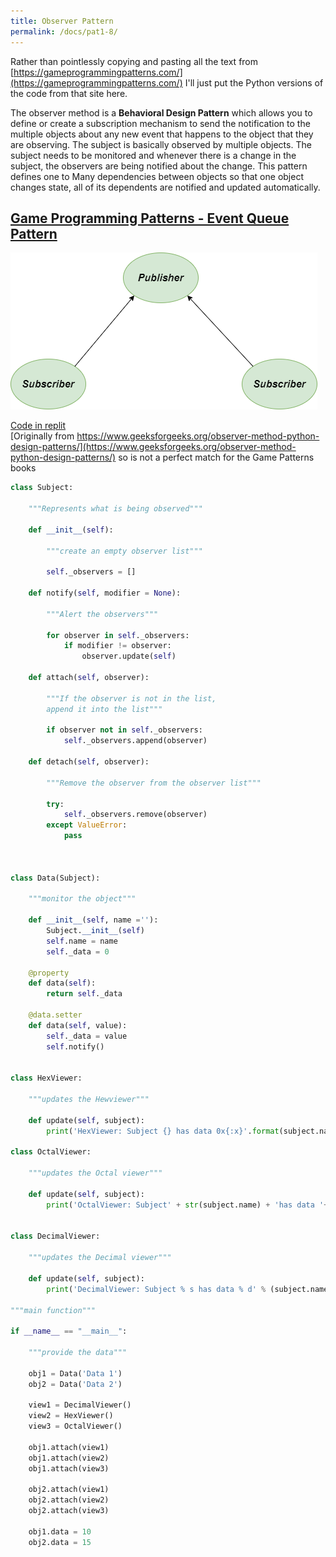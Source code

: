 ```yaml
---
title: Observer Pattern
permalink: /docs/pat1-8/
---
```


Rather than pointlessly copying and pasting all the text from [https://gameprogrammingpatterns.com/](https://gameprogrammingpatterns.com/) I'll just put the Python versions of the code from that site here.  

The observer method is a **Behavioral Design Pattern** which allows you to define or create a subscription mechanism to send the notification to the multiple objects about any new event that happens to the object that they are observing. The subject is basically observed by multiple objects. The subject needs to be monitored and whenever there is a change in the subject, the observers are being notified about the change. This pattern defines one to Many dependencies between objects so that one object changes state, all of its dependents are notified and updated automatically.  

## [Game Programming Patterns - Event Queue Pattern](https://gameprogrammingpatterns.com/observer.html)

![Observer pattern diagram](/assets/img/pat1/Observer.png "Observer pattern diagram")    

[Code in replit](https://repl.it/@andyguest/pyObserver)  
[Originally from https://www.geeksforgeeks.org/observer-method-python-design-patterns/](https://www.geeksforgeeks.org/observer-method-python-design-patterns/) so is not a perfect match for the Game Patterns books  

```python
class Subject: 
  
    """Represents what is being observed"""
  
    def __init__(self): 
  
        """create an empty observer list"""
  
        self._observers = [] 
  
    def notify(self, modifier = None): 
  
        """Alert the observers"""
  
        for observer in self._observers: 
            if modifier != observer: 
                observer.update(self) 
  
    def attach(self, observer): 
  
        """If the observer is not in the list, 
        append it into the list"""
  
        if observer not in self._observers: 
            self._observers.append(observer) 
  
    def detach(self, observer): 
  
        """Remove the observer from the observer list"""
  
        try: 
            self._observers.remove(observer) 
        except ValueError: 
            pass
  
  
  
class Data(Subject): 
  
    """monitor the object"""
  
    def __init__(self, name =''): 
        Subject.__init__(self) 
        self.name = name 
        self._data = 0
  
    @property
    def data(self): 
        return self._data 
  
    @data.setter 
    def data(self, value): 
        self._data = value 
        self.notify() 
  
  
class HexViewer: 
  
    """updates the Hewviewer"""
  
    def update(self, subject): 
        print('HexViewer: Subject {} has data 0x{:x}'.format(subject.name, subject.data)) 
  
class OctalViewer: 
  
    """updates the Octal viewer"""
  
    def update(self, subject): 
        print('OctalViewer: Subject' + str(subject.name) + 'has data '+str(oct(subject.data))) 
  
  
class DecimalViewer: 
  
    """updates the Decimal viewer"""
  
    def update(self, subject): 
        print('DecimalViewer: Subject % s has data % d' % (subject.name, subject.data)) 
  
"""main function"""
  
if __name__ == "__main__": 
  
    """provide the data"""
  
    obj1 = Data('Data 1') 
    obj2 = Data('Data 2') 
  
    view1 = DecimalViewer() 
    view2 = HexViewer() 
    view3 = OctalViewer() 
  
    obj1.attach(view1) 
    obj1.attach(view2) 
    obj1.attach(view3) 
  
    obj2.attach(view1) 
    obj2.attach(view2) 
    obj2.attach(view3) 
  
    obj1.data = 10
    obj2.data = 15
```

